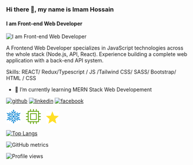 ### Hi there 👋, my name is Imam Hossain
#### I am Front-end Web Developer
![I am Front-end Web Developer](https://media.geeksforgeeks.org/wp-content/cdn-uploads/20220416200936/Top-10-Front-End-Developer-Skills-That-You-Need-in-2022.png)

A Frontend Web Developer specializes in JavaScript technologies across the whole stack (Node.js, API, React). Experience building a complete web application with a back-end API system.

Skills: REACT/ Redux/Typescript / JS /Tailwind CSS/ SASS/ Bootstrap/ HTML / CSS

- 🌱 I’m currently learning MERN Stack Web Developement 


[<img src='https://cdn.jsdelivr.net/npm/simple-icons@3.0.1/icons/github.svg' alt='github' height='40'>](https://github.com/imamhossainpro)  [<img src='https://cdn.jsdelivr.net/npm/simple-icons@3.0.1/icons/linkedin.svg' alt='linkedin' height='40'>](https://www.linkedin.com/in/imamhossainpro/)  [<img src='https://cdn.jsdelivr.net/npm/simple-icons@3.0.1/icons/facebook.svg' alt='facebook' height='40'>](https://www.facebook.com/imamhossainpro)  

<a href='https://archiveprogram.github.com/'><img src='https://raw.githubusercontent.com/acervenky/animated-github-badges/master/assets/acbadge.gif' width='40' height='40'></a> <a href='https://docs.github.com/en/developers'><img src='https://raw.githubusercontent.com/acervenky/animated-github-badges/master/assets/devbadge.gif' width='40' height='40'></a> <a href='https://stars.github.com/'><img src='https://raw.githubusercontent.com/acervenky/animated-github-badges/master/assets/starbadge.gif' width='35' height='35'></a> 

[![Top Langs](https://github-readme-stats.vercel.app/api/top-langs/?username=imamhossainpro)](https://github.com/anuraghazra/github-readme-stats)

![GitHub metrics](https://metrics.lecoq.io/imamhossainpro)  

![Profile views](https://gpvc.arturio.dev/imamhossainpro)  
